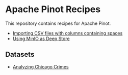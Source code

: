 # Apache Pinot Recipes

This repository contains recipes for Apache Pinot.

* [Importing CSV files with columns containing spaces](recipes/csv-files-spaces-column-names/)
* [Using MinIO as Deep Store](recipes/minio)

## Datasets

* [Analyzing Chicago Crimes](recipes/analyzing-chicago-crimes)
